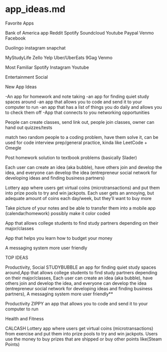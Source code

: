 # app_ideas.md

Favorite Apps

Bank of America app
Reddit
Spotify
Soundcloud
Youtube
Paypal
Venmo
Facebook

Duolingo
instagram
snapchat

MyStudyLife
Zello
Yelp
Uber/UberEats
9Gag
Venmo

Most Familiar
Spotify
Instagram
Youtube

Entertainment
Social

New App Ideas

-An app for homework and note taking
-an app for finding quiet study spaces around
-an app that allows you to code and send it to your computer to run
-an app that has a list of things you do daily and allows you to check them off
-App that connects to you networking opportunities

People can create classes, send link out, people join classes, owner can hand out quizzes/tests

match two random people to a coding problem, have them solve it, can be used for code interview prep/general practice, kinda like LeetCode + Omegle

Post homework solution to textbook problems (basically Slader)

Each user can create an idea (aka bubble), have others join and develop the idea, and everyone can develop the idea (entrepreneur social network for developing ideas and finding business partners)

Lottery app where users get virtual coins (microtransactions) and put them into prize pools to try and win jackpots. Each user gets an annoying, but adequate amount of coins each day/week, but they’ll want to buy more

Take picture of your notes and be able to transfer them into a mobile app (calendar/homework) possibly make it color coded

App that allows college students to find study partners depending on their major/classes

App that helps you learn how to budget your money

A messaging system more user friendly

TOP IDEAS

Productivity, Social
STUDYBUBBLE an app for finding quiet study spaces around,App that allows college students to find study partners depending on their major/classes, Each user can create an idea (aka bubble), have others join and develop the idea, and everyone can develop the idea (entrepreneur social network for developing ideas and finding business partners), A messaging system more user friendly**

Productivity
ZIPPY an app that allows you to code and send it to your computer to run

Health and Fitness

CALCASH Lottery app where users get virtual coins (microtransactions) from exercise and put them into prize pools to try and win jackpots. Users use the money to buy prizes that are shipped or buy other points like(Steam Points)
